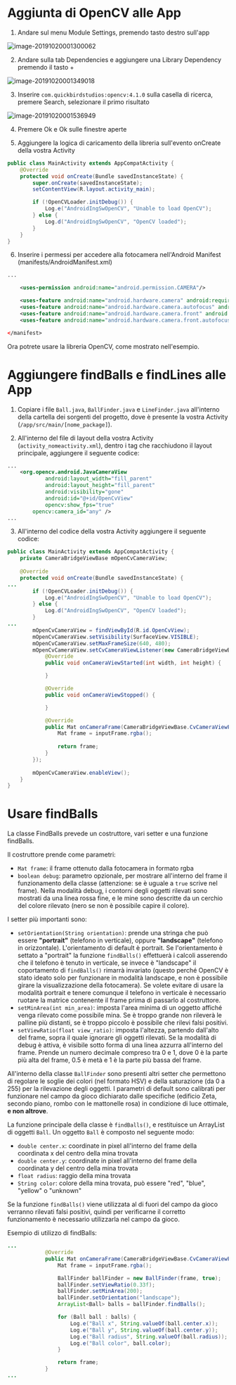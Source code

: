 

# Aggiunta di OpenCV alle App

1) Andare sul menu Module Settings, premendo tasto destro sull'app

![image-20191020001300062](docs_01.png)



2) Andare sulla tab Dependencies e aggiungere una Library Dependency premendo il tasto +

![image-20191020001349018](docs_02.png)



3) Inserire `com.quickbirdstudios:opencv:4.1.0` sulla casella di ricerca, premere Search, selezionare il primo risultato

![image-20191020001536949](docs_03.png)



4) Premere Ok e Ok sulle finestre aperte

5) Aggiungere la logica di caricamento della libreria sull'evento onCreate della vostra Activity

```java
public class MainActivity extends AppCompatActivity {
    @Override
    protected void onCreate(Bundle savedInstanceState) {
        super.onCreate(savedInstanceState);
        setContentView(R.layout.activity_main);

        if (!OpenCVLoader.initDebug()) {
            Log.e("AndroidIngSwOpenCV", "Unable to load OpenCV");
        } else {
            Log.d("AndroidIngSwOpenCV", "OpenCV loaded");
        }
    }
}
```

6) Inserire i permessi per accedere alla fotocamera nell'Android Manifest (manifests/AndroidManifest.xml)

```xml
...

    <uses-permission android:name="android.permission.CAMERA"/>

    <uses-feature android:name="android.hardware.camera" android:required="false"/>
    <uses-feature android:name="android.hardware.camera.autofocus" android:required="false"/>
    <uses-feature android:name="android.hardware.camera.front" android:required="false"/>
    <uses-feature android:name="android.hardware.camera.front.autofocus" android:required="false"/>

</manifest>
```



Ora potrete usare la libreria OpenCV, come mostrato nell'esempio.

# Aggiungere findBalls e findLines alle App

1) Copiare i file `Ball.java`, `BallFinder.java` e `LineFinder.java` all'interno della cartella dei sorgenti del progetto, dove è presente la vostra Activity (`/app/src/main/[nome_package]`).

2) All'interno del file di layout della vostra Activity (`activity_nomeactivity.xml`), dentro i tag che racchiudono il layout principale, aggiungere il seguente codice:

```xml
...
    <org.opencv.android.JavaCameraView
            android:layout_width="fill_parent"
            android:layout_height="fill_parent"
            android:visibility="gone"
            android:id="@+id/OpenCvView"
            opencv:show_fps="true"
        opencv:camera_id="any" />
...
```

3) All'interno del codice della vostra Activity aggiungere il seguente codice:

```java
public class MainActivity extends AppCompatActivity {
    private CameraBridgeViewBase mOpenCvCameraView;
   
    @Override
    protected void onCreate(Bundle savedInstanceState) {
...
        if (!OpenCVLoader.initDebug()) {
            Log.e("AndroidIngSwOpenCV", "Unable to load OpenCV");
        } else {
            Log.d("AndroidIngSwOpenCV", "OpenCV loaded");
        }
...
        mOpenCvCameraView = findViewById(R.id.OpenCvView);
        mOpenCvCameraView.setVisibility(SurfaceView.VISIBLE);
        mOpenCvCameraView.setMaxFrameSize(640, 480);
        mOpenCvCameraView.setCvCameraViewListener(new CameraBridgeViewBase.CvCameraViewListener2() {
            @Override
            public void onCameraViewStarted(int width, int height) {

            }

            @Override
            public void onCameraViewStopped() {

            }

            @Override
            public Mat onCameraFrame(CameraBridgeViewBase.CvCameraViewFrame inputFrame) {
                Mat frame = inputFrame.rgba();
                
                return frame;
            }
        });
        
        mOpenCvCameraView.enableView();
    }
}
```

# Usare findBalls

La classe FindBalls prevede un costruttore, vari setter e una funzione findBalls.

Il costruttore prende come parametri:
- `Mat frame`: il frame ottenuto dalla fotocamera in formato rgba
- `boolean debug`: parametro opzionale, per mostrare all'interno del frame il funzionamento della classe (attenzione: se è uguale a `true` scrive nel frame).
Nella modalità debug, i contorni degli oggetti rilevati sono mostrati da una linea rossa fine, e le mine sono descritte da un cerchio del colore rilevato (nero se non è possibile capire il colore).

I setter più importanti sono:
- `setOrientation(String orientation)`: prende una stringa che può essere **"portrait"** (telefono in verticale), oppure **"landscape"** (telefono in orizzontale). L'orientamento di default è portrait.
Se l'orientamento è settato a "portrait" la funzione `findBalls()` effettuerà i calcoli asserendo che il telefono è tenuto in verticale, se invece è "landscape" il coportamento di `findBalls()` rimarrà invariato (questo perché OpenCV è stato ideato solo per funzionare in modalità landscape, e non è possibile girare la visualizzazione della fotocamera).
Se volete evitare di usare la modalità portrait e tenere comunque il telefono in verticale è necessario ruotare la matrice contenente il frame prima di passarlo al costruttore.
- `setMinArea(int min_area)`: imposta l'area minima di un oggetto affiché venga rilevato come possibile mina. Se è troppo grande non rileverà le palline più distanti, se è troppo piccolo è possibile che rilevi falsi positivi.
- `setViewRatio(float view_ratio)`: imposta l'altezza, partendo dall'alto del frame, sopra il quale ignorare gli oggetti rilevati. Se la modalità di debug è attiva, è visibile sotto forma di una linea azzurra all'interno del frame. Prende un numero decimale compreso tra 0 e 1, dove 0 è la parte più alta del frame, 0.5 è metà e 1 è la parte più bassa del frame.

All'interno della classe `BallFinder` sono presenti altri setter che permettono di regolare le soglie dei colori (nel formato HSV) e della saturazione (da 0 a 255) per la rilevazione degli oggetti.
I parametri di default sono calibrati per funzionare nel campo da gioco dichiarato dalle specifiche (edificio Zeta, secondo piano, rombo con le mattonelle rosa) in condizione di luce ottimale, **e non altrove**.

La funzione principale della classe è `findBalls()`, e restituisce un ArrayList di oggetti `Ball`. Un oggetto `Ball` è composto nel seguente modo:

- `double center.x`: coordinate in pixel all'interno del frame della coordinata x del centro della mina trovata
- `double center.y`: coordinate in pixel all'interno del frame della coordinata y del centro della mina trovata
- `float radius`: raggio della mina trovata
- `String color`: colore della mina trovata, può essere "red", "blue", "yellow" o "unknown"

Se la funzione `findBalls()` viene utilizzata al di fuori del campo da gioco verranno rilevati falsi positivi, quindi per verificarne il corretto funzionamento è necessario utilizzarla nel campo da gioco.

Esempio di utilizzo di findBalls:

```java
...
            @Override
            public Mat onCameraFrame(CameraBridgeViewBase.CvCameraViewFrame inputFrame) {
                Mat frame = inputFrame.rgba();

                BallFinder ballFinder = new BallFinder(frame, true);
                ballFinder.setViewRatio(0.33f);
                ballFinder.setMinArea(200);
                ballFinder.setOrientation("landscape");
                ArrayList<Ball> balls = ballFinder.findBalls();

                for (Ball ball : balls) {
                    Log.e("Ball x", String.valueOf(ball.center.x));
                    Log.e("Ball y", String.valueOf(ball.center.y));
                    Log.e("Ball radius", String.valueOf(ball.radius));
                    Log.e("Ball color", ball.color);
                }

                return frame;
            }
...
```
